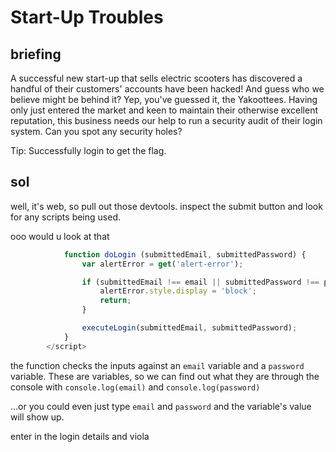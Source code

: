 # Start-Up Troubles
## briefing
A successful new start-up that sells electric scooters has discovered a handful of their customers' accounts have been hacked! And guess who we believe might be behind it? Yep, you've guessed it, the Yakoottees. Having only just entered the market and keen to maintain their otherwise excellent reputation, this business needs our help to run a security audit of their login system. Can you spot any security holes?

Tip: Successfully login to get the flag.

## sol

well, it's web, so pull out those devtools. inspect the submit button and look for any scripts being used. 

ooo would u look at that 
```javascript
            function doLogin (submittedEmail, submittedPassword) {
                var alertError = get('alert-error');

                if (submittedEmail !== email || submittedPassword !== password) {
                    alertError.style.display = 'block';
                    return;
                }

                executeLogin(submittedEmail, submittedPassword);
            }
        </script>
```

the function checks the inputs against an `email` variable and a `password` variable. These are variables, so we can find out what they are through the console with `console.log(email)` and `console.log(password)`

...or you could even just type `email` and `password` and the variable's value will show up.

enter in the login details and viola

